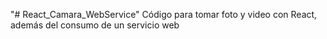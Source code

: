 "# React_Camara_WebService" 
Código para tomar foto y video con React, además del consumo de un servicio web
